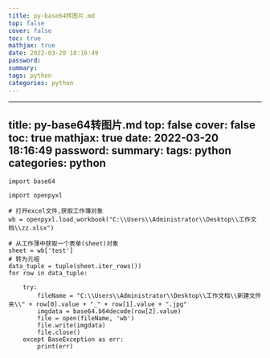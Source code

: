 ```yaml
---
title: py-base64转图片.md
top: false
cover: false
toc: true
mathjax: true
date: 2022-03-20 18:16:49
password:
summary:
tags: python
categories: python
---
```

---
title: py-base64转图片.md
top: false
cover: false
toc: true
mathjax: true
date: 2022-03-20 18:16:49
password:
summary:
tags: python
categories: python
---
~~~
import base64

import openpyxl

# 打开excel文件,获取工作簿对象
wb = openpyxl.load_workbook("C:\\Users\\Administrator\\Desktop\\工作文档\\zz.xlsx")

# 从工作薄中获取一个表单(sheet)对象
sheet = wb['test']
# 转为元祖
data_tuple = tuple(sheet.iter_rows())
for row in data_tuple:

    try:
        fileName = "C:\\Users\\Administrator\\Desktop\\工作文档\\新建文件夹\\" + row[0].value + "_" + row[1].value + ".jpg"
        imgdata = base64.b64decode(row[2].value)
        file = open(fileName, 'wb')
        file.write(imgdata)
        file.close()
    except BaseException as err:
        print(err)

~~~

